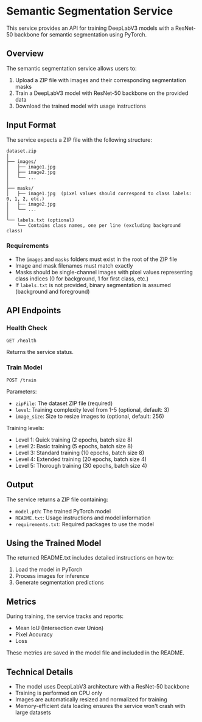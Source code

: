 # Semantic Segmentation Service

This service provides an API for training DeepLabV3 models with a ResNet-50 backbone for semantic segmentation using PyTorch.

## Overview

The semantic segmentation service allows users to:

1. Upload a ZIP file with images and their corresponding segmentation masks
2. Train a DeepLabV3 model with ResNet-50 backbone on the provided data
3. Download the trained model with usage instructions

## Input Format

The service expects a ZIP file with the following structure:

```
dataset.zip
│
├── images/
│   ├── image1.jpg
│   ├── image2.jpg
│   └── ...
│
├── masks/
│   ├── image1.jpg  (pixel values should correspond to class labels: 0, 1, 2, etc.)
│   ├── image2.jpg
│   └── ...
│
└── labels.txt (optional)
    └── Contains class names, one per line (excluding background class)
```

### Requirements

- The `images` and `masks` folders must exist in the root of the ZIP file
- Image and mask filenames must match exactly
- Masks should be single-channel images with pixel values representing class indices (0 for background, 1 for first class, etc.)
- If `labels.txt` is not provided, binary segmentation is assumed (background and foreground)

## API Endpoints

### Health Check

```
GET /health
```

Returns the service status.

### Train Model

```
POST /train
```

Parameters:
- `zipFile`: The dataset ZIP file (required)
- `level`: Training complexity level from 1-5 (optional, default: 3)
- `image_size`: Size to resize images to (optional, default: 256)

Training levels:
- Level 1: Quick training (2 epochs, batch size 8)
- Level 2: Basic training (5 epochs, batch size 8)
- Level 3: Standard training (10 epochs, batch size 8)
- Level 4: Extended training (20 epochs, batch size 4)
- Level 5: Thorough training (30 epochs, batch size 4)

## Output

The service returns a ZIP file containing:

- `model.pth`: The trained PyTorch model
- `README.txt`: Usage instructions and model information
- `requirements.txt`: Required packages to use the model

## Using the Trained Model

The returned README.txt includes detailed instructions on how to:

1. Load the model in PyTorch
2. Process images for inference
3. Generate segmentation predictions

## Metrics

During training, the service tracks and reports:

- Mean IoU (Intersection over Union)
- Pixel Accuracy
- Loss

These metrics are saved in the model file and included in the README.

## Technical Details

- The model uses DeepLabV3 architecture with a ResNet-50 backbone
- Training is performed on CPU only
- Images are automatically resized and normalized for training
- Memory-efficient data loading ensures the service won't crash with large datasets 